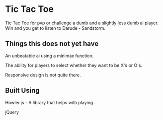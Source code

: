 # Tic Tac Toe

Tic Tac Toe for pvp or challenge a dumb and a slightly less dumb ai player. Win and you get to listen to Darude - Sandstorm.

## Things this does not yet have

An unbeatable ai using a minimax function.

The ability for players to select whether they want to be X's or O's.

Responsive design is not quite there.

## Built Using

Howler.js - A library that helps with playing .

jQuery
